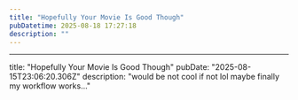 ```yaml
---
title: "Hopefully Your Movie Is Good Though"
pubDatetime: 2025-08-18 17:27:18
description: ""
---
```

---
title: "Hopefully Your Movie Is Good Though"
pubDate: "2025-08-15T23:06:20.306Z"
description: "would be not cool if not lol maybe finally my workflow works..."

